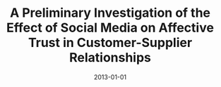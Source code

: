 ---
title: "A Preliminary Investigation of the Effect of Social Media on Affective Trust in Customer-Supplier Relationships"
collection: publications
category: conferences
permalink: /publication/2013-01-01-A-Preliminary-Investigation-of-the-Effect-of-Social-Media-on-Affective-Trust-in-Customer-Supplier-Relationships
date: 2013-01-01
venue: 'In Proc. of 2013 Humaine Association Conference on Affective Computing and Intelligent Interaction, ACII 2013, Geneva, Switzerland, September 2-5, 2013'
paperurl: 'https://doi.org/10.1109/ACII.2013.11'
citation: ' Fabio Calefato,  Filippo Lanubile,  Nicole Novielli, &quot;A Preliminary Investigation of the Effect of Social Media on Affective Trust in Customer-Supplier Relationships.&quot; <i>In Proc. of 2013 Humaine Association Conference on Affective Computing and Intelligent Interaction, ACII 2013, Geneva, Switzerland, September 2-5, 2013</i>, 2013.'
doi: https://doi.org/10.1109/ACII.2013.11
---